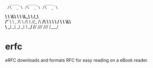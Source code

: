 
      ____    ____    ____      
     /\  _`\ /\  _`\ /\  _`\    
   __\ \ \L\ \ \ \L\_\ \ \/\_\  
 /'__`\ \ ,  /\ \  _\/\ \ \/_/_ 
/\  __/\ \ \\ \\ \ \/  \ \ \L\ \
\ \____\\ \_\ \_\ \_\   \ \____/
 \/____/ \/_/\/ /\/_/    \/___/ 
                                
                                
erfc
====

eRFC downloads and formats RFC for easy reading on a eBook reader.
